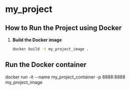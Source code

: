 # my_project

## How to Run the Project using Docker

1. **Build the Docker image**

   ```bash
   docker build -t my_project_image .

## Run the Docker container
docker run -it --name my_project_container -p 8888:8888 my_project_image
